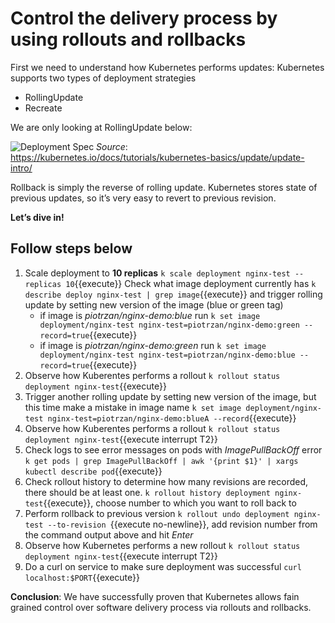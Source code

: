 # Control the delivery process by using rollouts and rollbacks

First we need to understand how Kubernetes performs updates:
Kubernetes supports two types of deployment strategies

- RollingUpdate
- Recreate

We are only looking at RollingUpdate below:

![Deployment Spec](http://www.plantuml.com/plantuml/proxy?cache=yes&src=https://raw.githubusercontent.com/Piotr1215/dca-prep-kit/master/diagrams/k8s-deployment-seq.puml&fmt=png)
*Source*: https://kubernetes.io/docs/tutorials/kubernetes-basics/update/update-intro/

Rollback is simply the reverse of rolling update. Kubernetes stores state of previous updates, so it’s very easy to revert to previous revision.

**Let’s dive in!**

## Follow steps below

1. Scale deployment to **10 replicas** `k scale deployment nginx-test --replicas 10`{{execute}}
Check what image deployment currently has `k describe deploy nginx-test | grep image`{{execute}} and trigger rolling update by setting new version of the image (blue or green tag)
   - if image is *piotrzan/nginx-demo:blue* run `k set image deployment/nginx-test nginx-test=piotrzan/nginx-demo:green --record=true`{{execute}}
   - if image is *piotrzan/nginx-demo:green* run `k set image deployment/nginx-test nginx-test=piotrzan/nginx-demo:blue --record=true`{{execute}}
2. Observe how Kuberentes performs a rollout `k rollout status deployment nginx-test`{{execute}}
3. Trigger another rolling update by setting new version of the image, but this time make a mistake in image name `k set image deployment/nginx-test nginx-test=piotrzan/nginx-demo:blueA --record`{{execute}}
4. Observe how Kuberentes performs a rollout `k rollout status deployment nginx-test`{{execute interrupt T2}}
5. Check logs to see error messages on pods with *ImagePullBackOff* error `k get pods | grep ImagePullBackOff | awk '{print $1}' | xargs kubectl describe pod`{{execute}}
6. Check rollout history to determine how many revisions are recorded, there should be at least one.  `k rollout history deployment nginx-test`{{execute}}, choose number to which you want to roll back to
7. Perform rollback to previous version `k rollout undo deployment nginx-test --to-revision `{{execute no-newline}}, add revision number from the command output above and hit *Enter*
8. Observe how Kubernetes performs a new rollout `k rollout status deployment nginx-test`{{execute interrupt T2}}
9. Do a curl on service to make sure deployment was successful `curl localhost:$PORT`{{execute}}

**Conclusion**: We have successfully proven that Kubernetes allows fain grained control over software delivery process via rollouts and rollbacks.

